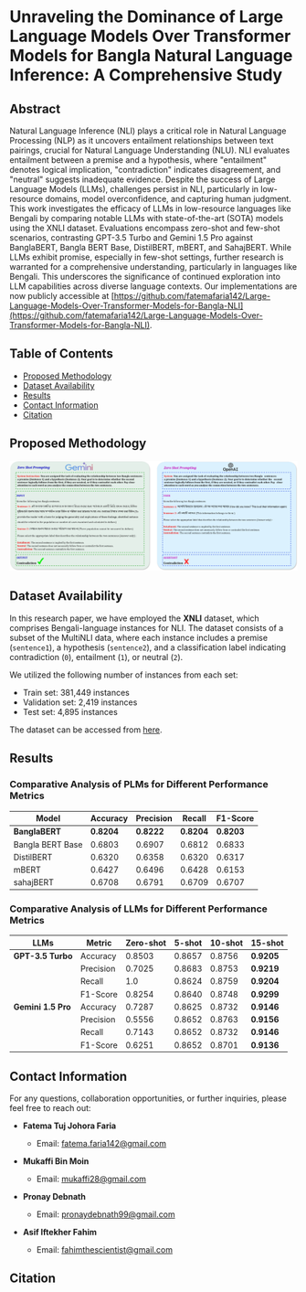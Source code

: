 # Unraveling the Dominance of Large Language Models Over Transformer Models  for Bangla Natural Language Inference: A Comprehensive Study

## Abstract
Natural Language Inference (NLI) plays a critical role in Natural Language Processing (NLP) as it uncovers entailment relationships between text pairings, crucial for Natural Language Understanding (NLU). NLI evaluates entailment between a premise and a hypothesis, where "entailment" denotes logical implication, "contradiction" indicates disagreement, and "neutral" suggests inadequate evidence. Despite the success of Large Language Models (LLMs), challenges persist in NLI, particularly in low-resource domains, model overconfidence, and capturing human judgment. This work investigates the efficacy of LLMs in low-resource languages like Bengali by comparing notable LLMs with state-of-the-art (SOTA) models using the XNLI dataset. Evaluations encompass zero-shot and few-shot scenarios, contrasting GPT-3.5 Turbo and Gemini 1.5 Pro against BanglaBERT, Bangla BERT Base, DistilBERT, mBERT, and SahajBERT. While LLMs exhibit promise, especially in few-shot settings, further research is warranted for a comprehensive understanding, particularly in languages like Bengali. This underscores the significance of continued exploration into LLM capabilities across diverse language contexts. Our implementations are now publicly accessible at [https://github.com/fatemafaria142/Large-Language-Models-Over-Transformer-Models-for-Bangla-NLI](https://github.com/fatemafaria142/Large-Language-Models-Over-Transformer-Models-for-Bangla-NLI).


## Table of Contents
- [Proposed Methodology](#experimental-methodology)
- [Dataset Availability](#dataset-availability)
- [Results](#results)
- [Contact Information](#contact-information)
- [Citation](#citation)


## Proposed Methodology
![Methodology](NLI_with_page-0001.jpg)

    
## Dataset Availability

In this research paper, we have employed the **XNLI** dataset, which comprises Bengali-language instances for NLI. The dataset consists of a subset of the MultiNLI data, where each instance includes a premise (`sentence1`), a hypothesis (`sentence2`), and a classification label indicating contradiction (`0`), entailment (`1`), or neutral (`2`). 

We utilized the following number of instances from each set:
- Train set: 381,449 instances
- Validation set: 2,419 instances
- Test set: 4,895 instances

The dataset can be accessed from [here](https://huggingface.co/datasets/csebuetnlp/xnli_bn).



## Results
### Comparative Analysis of PLMs for Different Performance Metrics

| Model         | Accuracy | Precision | Recall  | F1-Score |
|---------------|----------|-----------|---------|----------|
| **BanglaBERT**| **0.8204** | **0.8222** | **0.8204** | **0.8203** |
| Bangla BERT Base | 0.6803 | 0.6907 | 0.6812 | 0.6833 |
| DistilBERT    | 0.6320   | 0.6358    | 0.6320  | 0.6317   |
| mBERT         | 0.6427   | 0.6496    | 0.6428  | 0.6153   |
| sahajBERT     | 0.6708   | 0.6791    | 0.6709  | 0.6707   |




### Comparative Analysis of LLMs for Different Performance Metrics

| LLMs              | Metric    | Zero-shot | 5-shot | 10-shot | 15-shot |
|-------------------|-----------|-----------|--------|---------|---------|
| **GPT-3.5 Turbo** | Accuracy  | 0.8503    | 0.8657 | 0.8756  | **0.9205** |
|                   | Precision | 0.7025    | 0.8683 | 0.8753  | **0.9219** |
|                   | Recall    | 1.0       | 0.8624 | 0.8759  | **0.9204** |
|                   | F1-Score  | 0.8254    | 0.8640 | 0.8748  | **0.9299** |
| **Gemini 1.5 Pro**| Accuracy  | 0.7287    | 0.8625 | 0.8732  | **0.9146** |
|                   | Precision | 0.5556    | 0.8652 | 0.8763  | **0.9156** |
|                   | Recall    | 0.7143    | 0.8652 | 0.8732  | **0.9146** |
|                   | F1-Score  | 0.6251    | 0.8652 | 0.8701  | **0.9136** |





## Contact Information

For any questions, collaboration opportunities, or further inquiries, please feel free to reach out:

- **Fatema Tuj Johora Faria**
  - Email: [fatema.faria142@gmail.com](mailto:fatema.faria142@gmail.com)

- **Mukaffi Bin Moin**
  - Email: [mukaffi28@gmail.com](mailto:mukaffi28@gmail.com)

- **Pronay Debnath**
  - Email: [pronaydebnath99@gmail.com](mailto:pronaydebnath99@gmail.com)
- **Asif Iftekher Fahim**
  - Email: [fahimthescientist@gmail.com](mailto:fahimthescientist@gmail.com)
    
## Citation

<!--If you find the dataset or the associated research work helpful, please consider citing our paper:

```bibtex
@misc{faria2023vashantor,
  title={Vashantor: A Large-scale Multilingual Benchmark Dataset for Automated Translation of Bangla Regional Dialects to Bangla Language},
  author={Fatema Tuj Johora Faria and Mukaffi Bin Moin and Ahmed Al Wase and Mehidi Ahmmed and Md. Rabius Sani and Tashreef Muhammad},
  year={2023},
  eprint={2311.11142},
  archivePrefix={arXiv},
  primaryClass={cs.CL}
} -->


